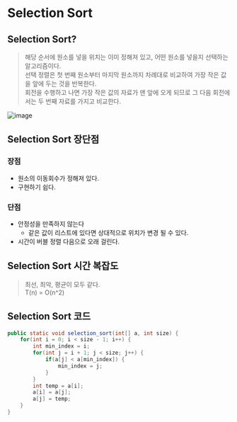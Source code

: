 # Selection Sort

## Selection Sort?
> 해당 순서에 원소를 넣을 위치는 이미 정해져 있고, 어떤 원소를 넣을지 선택하는 알고리즘이다.  
> 선택 정렬은 첫 번째 원소부터 마지막 원소까지 차례대로 비교하여 가장 작은 값을
앞에 두는 것을 반복한다.  
> 회전을 수행하고 나면 가장 작은 값의 자료가 맨 앞에 오게 되므로 그 다음 회전에서는 두 번째 자료를 가지고 비교한다.

![image](https://github.com/oheunchan07/TIL/assets/131967057/dad395cf-9d60-4404-a50e-d25c7b327e96)

## Selection Sort 장단점
### 장점
* 원소의 이동회수가 정해져 있다.
* 구현하기 쉽다.

### 단점
* 안정성을 만족하지 않는다
  * 같은 값이 리스트에 있다면 상대적으로 위치가 변경 될 수 있다.
* 시간이 버블 정렬 다음으로 오래 걸린다.

## Selection Sort 시간 복잡도
> 최선, 최악, 평균이 모두 같다.  
> T(n) = O(n^2)

## Selection Sort 코드
``` java
public static void selection_sort(int[] a, int size) {
	for(int i = 0; i < size - 1; i++) {
        int min_index = i;	
        for(int j = i + 1; j < size; j++) {
            if(a[j] < a[min_index]) {
                min_index = j;
            }
        }
        int temp = a[i];
        a[i] = a[j];
        a[j] = temp;
    }
}
```